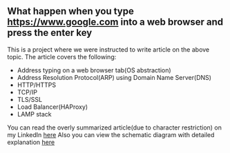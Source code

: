 ## What happen when you type https://www.google.com into a web browser and press the enter key
This is a project where we were instructed to write article on the above topic. The article covers the following:
* Address typing on a web browser tab(OS abstraction)
* Address Resolution Protocol(ARP) using Domain Name Server(DNS)
* HTTP/HTTPS
* TCP/IP
* TLS/SSL
* Load Balancer(HAProxy)
* LAMP stack

You can read the overly summarized article(due to character restriction) on my LinkedIn [here](https://www.linkedin.com/posts/matthias-sunday-oduh-4a364122b_introduction-dns-tcp-activity-7053358387018838016-9Pqx)
Also you can view the schematic diagram with detailed explanation [here](https://imgur.com/J9oD557)
